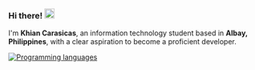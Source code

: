 ### Hi there! <img src="https://emojis.slackmojis.com/emojis/images/1643517028/30796/meow_derpy.gif" width="20"/>
I'm **Khian Carasicas**, an information technology student based in **Albay, Philippines**, with a clear aspiration to become a proficient developer.

[![Programming languages](https://github-readme-stats.vercel.app/api/top-langs/?username=khiancarasicas&theme=transparent)](https://github.com/khiancarasicas)
